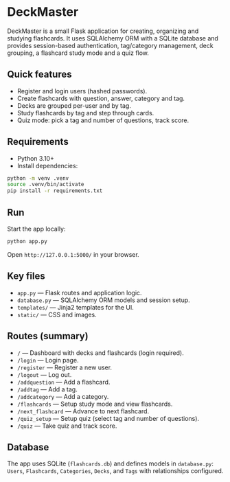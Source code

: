 # DeckMaster

DeckMaster is a small Flask application for creating, organizing and studying flashcards. It uses SQLAlchemy ORM with a SQLite database and provides session-based authentication, tag/category management, deck grouping, a flashcard study mode and a quiz flow.

## Quick features

- Register and login users (hashed passwords).
- Create flashcards with question, answer, category and tag.
- Decks are grouped per-user and by tag.
- Study flashcards by tag and step through cards.
- Quiz mode: pick a tag and number of questions, track score.

## Requirements

- Python 3.10+
- Install dependencies:

```bash
python -m venv .venv
source .venv/bin/activate
pip install -r requirements.txt
```

## Run

Start the app locally:

```bash
python app.py
```

Open `http://127.0.0.1:5000/` in your browser.

## Key files

- `app.py` — Flask routes and application logic.
- `database.py` — SQLAlchemy ORM models and session setup.
- `templates/` — Jinja2 templates for the UI.
- `static/` — CSS and images.

## Routes (summary)

- `/` — Dashboard with decks and flashcards (login required).
- `/login` — Login page.
- `/register` — Register a new user.
- `/logout` — Log out.
- `/addquestion` — Add a flashcard.
- `/addtag` — Add a tag.
- `/addcategory` — Add a category.
- `/flashcards` — Setup study mode and view flashcards.
- `/next_flashcard` — Advance to next flashcard.
- `/quiz_setup` — Setup quiz (select tag and number of questions).
- `/quiz` — Take quiz and track score.

## Database

The app uses SQLite (`flashcards.db`) and defines models in `database.py`: `Users`, `Flashcards`, `Categories`, `Decks`, and `Tags` with relationships configured.

